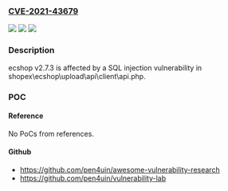 ### [CVE-2021-43679](https://cve.mitre.org/cgi-bin/cvename.cgi?name=CVE-2021-43679)
![](https://img.shields.io/static/v1?label=Product&message=n%2Fa&color=blue)
![](https://img.shields.io/static/v1?label=Version&message=n%2Fa&color=blue)
![](https://img.shields.io/static/v1?label=Vulnerability&message=n%2Fa&color=brighgreen)

### Description

ecshop v2.7.3 is affected by a SQL injection vulnerability in shopex\ecshop\upload\api\client\api.php.

### POC

#### Reference
No PoCs from references.

#### Github
- https://github.com/pen4uin/awesome-vulnerability-research
- https://github.com/pen4uin/vulnerability-lab

